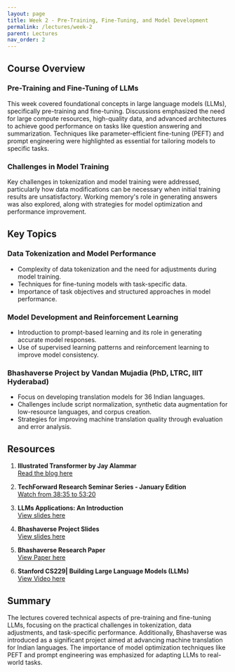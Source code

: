 ```yaml
---
layout: page
title: Week 2 - Pre-Training, Fine-Tuning, and Model Development
permalink: /lectures/week-2
parent: Lectures
nav_order: 2
---
```


## Course Overview

### Pre-Training and Fine-Tuning of LLMs
This week covered foundational concepts in large language models (LLMs), specifically pre-training and fine-tuning. Discussions emphasized the need for large compute resources, high-quality data, and advanced architectures to achieve good performance on tasks like question answering and summarization. Techniques like parameter-efficient fine-tuning (PEFT) and prompt engineering were highlighted as essential for tailoring models to specific tasks.

### Challenges in Model Training
Key challenges in tokenization and model training were addressed, particularly how data modifications can be necessary when initial training results are unsatisfactory. Working memory's role in generating answers was also explored, along with strategies for model optimization and performance improvement.

## Key Topics

### Data Tokenization and Model Performance
- Complexity of data tokenization and the need for adjustments during model training.
- Techniques for fine-tuning models with task-specific data.
- Importance of task objectives and structured approaches in model performance.

### Model Development and Reinforcement Learning
- Introduction to prompt-based learning and its role in generating accurate model responses.
- Use of supervised learning patterns and reinforcement learning to improve model consistency.

### Bhashaverse Project by Vandan Mujadia (PhD, LTRC, IIIT Hyderabad)
- Focus on developing translation models for 36 Indian languages.
- Challenges include script normalization, synthetic data augmentation for low-resource languages, and corpus creation.
- Strategies for improving machine translation quality through evaluation and error analysis.

## Resources

1. **Illustrated Transformer by Jay Alammar**  
   [Read the blog here](https://jalammar.github.io/illustrated-transformer/)

2. **TechForward Research Seminar Series - January Edition**  
   [Watch from 38:35 to 53:20](https://www.youtube.com/watch?v=gWOK7H0f_mg)

3. **LLMs Applications: An Introduction**  
   [View slides here](https://github.com/ApplicationsOfLanguageModels/course-website-S2025/blob/main/assets/%20slides/2025-01-06.pdf)

4. **Bhashaverse Project Slides**  
   [View slides here](https://github.com/ApplicationsOfLanguageModels/course-website-S2025/blob/main/assets/%20slides/Bhashaverse.pdf)

5. **Bhashaverse Research Paper**  
    [View Paper here](https://arxiv.org/pdf/2412.04351)

6. **Stanford CS229| Building Large Language Models (LLMs)**  
    [View Video here](https://www.youtube.com/watch?v=9vM4p9NN0Ts)

## Summary
The lectures covered technical aspects of pre-training and fine-tuning LLMs, focusing on the practical challenges in tokenization, data adjustments, and task-specific performance. Additionally, Bhashaverse was introduced as a significant project aimed at advancing machine translation for Indian languages. The importance of model optimization techniques like PEFT and prompt engineering was emphasized for adapting LLMs to real-world tasks.
